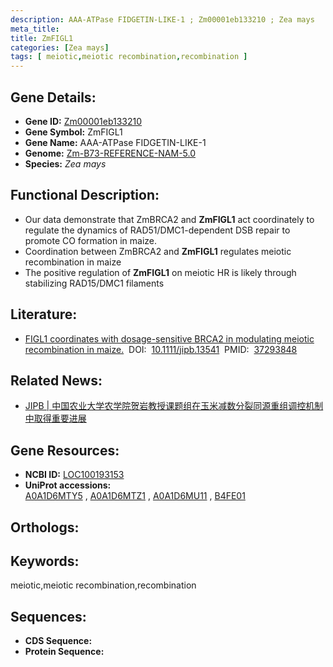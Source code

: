 ```yaml
---
description: AAA-ATPase FIDGETIN-LIKE-1 ; Zm00001eb133210 ; Zea mays
meta_title:
title: ZmFIGL1
categories: [Zea mays]
tags: [ meiotic,meiotic recombination,recombination ]
---
```


## Gene Details:
- **Gene ID:**	[Zm00001eb133210]()
- **Gene Symbol:** ZmFIGL1
- **Gene Name:** AAA-ATPase FIDGETIN-LIKE-1
- **Genome:** [Zm-B73-REFERENCE-NAM-5.0]()
- **Species:** *Zea mays*

## Functional Description:
   - Our data demonstrate that ZmBRCA2 and **ZmFIGL1** act coordinately to regulate the dynamics of RAD51/DMC1-dependent DSB repair to promote CO formation in maize.
   - Coordination between ZmBRCA2 and **ZmFIGL1** regulates meiotic recombination in maize
   - The positive regulation of **ZmFIGL1** on meiotic HR is likely through stabilizing RAD15/DMC1 filaments

## Literature:
   - [FIGL1 coordinates with dosage-sensitive BRCA2 in modulating meiotic recombination in maize.]( https://onlinelibrary.wiley.com/doi/10.1111/jipb.13541)&nbsp;&nbsp;DOI:&nbsp;&nbsp;[10.1111/jipb.13541](https://onlinelibrary.wiley.com/doi/10.1111/jipb.13541)&nbsp;&nbsp;PMID:&nbsp;&nbsp;[37293848](https://pubmed.ncbi.nlm.nih.gov/37293848/)

## Related News:
   - [JIPB | 中国农业大学农学院贺岩教授课题组在玉米减数分裂同源重组调控机制中取得重要进展](https://mp.weixin.qq.com/s/THpngDbSbe1fymagX_C8lA)

## Gene Resources:
- **NCBI ID:** [LOC100193153](https://www.ncbi.nlm.nih.gov/gene/?term=LOC100193153)
- **UniProt accessions:** [A0A1D6MTY5](https://www.uniprot.org/uniprotkb/A0A1D6MTY5/entry)&nbsp;,&nbsp;[A0A1D6MTZ1](https://www.uniprot.org/uniprotkb/A0A1D6MTZ1/entry)&nbsp;,&nbsp;[A0A1D6MU11](https://www.uniprot.org/uniprotkb/A0A1D6MU11/entry)&nbsp;,&nbsp;[B4FE01](https://www.uniprot.org/uniprotkb/B4FE01/entry)

## Orthologs:

## Keywords:
meiotic,meiotic recombination,recombination

## Sequences:
- **CDS Sequence:**
- **Protein Sequence:**
